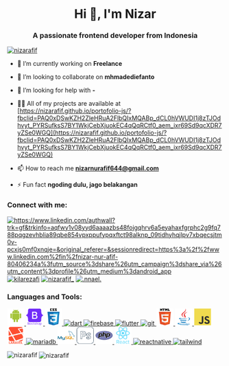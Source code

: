 <h1 align="center">Hi 👋, I'm Nizar</h1>
<h3 align="center">A passionate frontend developer from Indonesia</h3>

<p align="left"> <a href="https://github.com/ryo-ma/github-profile-trophy"><img src="https://github-profile-trophy.vercel.app/?username=nizarafif" alt="nizarafif" /></a> </p>

- 🔭 I’m currently working on **Freelance**

- 👯 I’m looking to collaborate on **mhmadediefanto**

- 🤝 I’m looking for help with **-**

- 👨‍💻 All of my projects are available at [https://nizarafif.github.io/portofolio-js/?fbclid=PAQ0xDSwKZH2ZleHRuA2FlbQIxMQABp_dCL0hVWUDI1j8zTJOdhvyt_PYRSufksS7BY1WkjCebXjuokEC4qQqRCtf0_aem_ixr69Sd9qcXDR7yZSe0WGQ](https://nizarafif.github.io/portofolio-js/?fbclid=PAQ0xDSwKZH2ZleHRuA2FlbQIxMQABp_dCL0hVWUDI1j8zTJOdhvyt_PYRSufksS7BY1WkjCebXjuokEC4qQqRCtf0_aem_ixr69Sd9qcXDR7yZSe0WGQ)

- 📫 How to reach me **nizarnurafif644@gmail.com**

- ⚡ Fun fact **ngoding dulu, jago belakangan**

<h3 align="left">Connect with me:</h3>
<p align="left">
<a href="https://linkedin.com/in/https://www.linkedin.com/authwall?trk=gf&trkinfo=aqfwy1v08yyd6aaaazbs48fojgqhrv6a5eyahaxfgrphc2g9fq788pqgzevhblia89qbe854vpxppufypqxftct98alknp_09tidhyhqjlpv7xbqecsjtm0v-pcxjs0mf0xnqje=&original_referer=&sessionredirect=https%3a%2f%2fwww.linkedin.com%2fin%2fnizar-nur-afif-80406234a%3futm_source%3dshare%26utm_campaign%3dshare_via%26utm_content%3dprofile%26utm_medium%3dandroid_app" target="blank"><img align="center" src="https://raw.githubusercontent.com/rahuldkjain/github-profile-readme-generator/master/src/images/icons/Social/linked-in-alt.svg" alt="https://www.linkedin.com/authwall?trk=gf&trkinfo=aqfwy1v08yyd6aaaazbs48fojgqhrv6a5eyahaxfgrphc2g9fq788pqgzevhblia89qbe854vpxppufypqxftct98alknp_09tidhyhqjlpv7xbqecsjtm0v-pcxjs0mf0xnqje=&original_referer=&sessionredirect=https%3a%2f%2fwww.linkedin.com%2fin%2fnizar-nur-afif-80406234a%3futm_source%3dshare%26utm_campaign%3dshare_via%26utm_content%3dprofile%26utm_medium%3dandroid_app" height="30" width="40" /></a>
<a href="https://fb.com/kilarezafi" target="blank"><img align="center" src="https://raw.githubusercontent.com/rahuldkjain/github-profile-readme-generator/master/src/images/icons/Social/facebook.svg" alt="kilarezafi" height="30" width="40" /></a>
<a href="https://instagram.com/nizarafif_" target="blank"><img align="center" src="https://raw.githubusercontent.com/rahuldkjain/github-profile-readme-generator/master/src/images/icons/Social/instagram.svg" alt="nizarafif_" height="30" width="40" /></a>
<a href="https://discord.gg/.nnael." target="blank"><img align="center" src="https://raw.githubusercontent.com/rahuldkjain/github-profile-readme-generator/master/src/images/icons/Social/discord.svg" alt=".nnael." height="30" width="40" /></a>
</p>

<h3 align="left">Languages and Tools:</h3>
<p align="left"> <a href="https://developer.android.com" target="_blank" rel="noreferrer"> <img src="https://raw.githubusercontent.com/devicons/devicon/master/icons/android/android-original-wordmark.svg" alt="android" width="40" height="40"/> </a> <a href="https://getbootstrap.com" target="_blank" rel="noreferrer"> <img src="https://raw.githubusercontent.com/devicons/devicon/master/icons/bootstrap/bootstrap-plain-wordmark.svg" alt="bootstrap" width="40" height="40"/> </a> <a href="https://www.w3schools.com/css/" target="_blank" rel="noreferrer"> <img src="https://raw.githubusercontent.com/devicons/devicon/master/icons/css3/css3-original-wordmark.svg" alt="css3" width="40" height="40"/> </a> <a href="https://dart.dev" target="_blank" rel="noreferrer"> <img src="https://www.vectorlogo.zone/logos/dartlang/dartlang-icon.svg" alt="dart" width="40" height="40"/> </a> <a href="https://firebase.google.com/" target="_blank" rel="noreferrer"> <img src="https://www.vectorlogo.zone/logos/firebase/firebase-icon.svg" alt="firebase" width="40" height="40"/> </a> <a href="https://flutter.dev" target="_blank" rel="noreferrer"> <img src="https://www.vectorlogo.zone/logos/flutterio/flutterio-icon.svg" alt="flutter" width="40" height="40"/> </a> <a href="https://git-scm.com/" target="_blank" rel="noreferrer"> <img src="https://www.vectorlogo.zone/logos/git-scm/git-scm-icon.svg" alt="git" width="40" height="40"/> </a> <a href="https://www.w3.org/html/" target="_blank" rel="noreferrer"> <img src="https://raw.githubusercontent.com/devicons/devicon/master/icons/html5/html5-original-wordmark.svg" alt="html5" width="40" height="40"/> </a> <a href="https://www.java.com" target="_blank" rel="noreferrer"> <img src="https://raw.githubusercontent.com/devicons/devicon/master/icons/java/java-original.svg" alt="java" width="40" height="40"/> </a> <a href="https://developer.mozilla.org/en-US/docs/Web/JavaScript" target="_blank" rel="noreferrer"> <img src="https://raw.githubusercontent.com/devicons/devicon/master/icons/javascript/javascript-original.svg" alt="javascript" width="40" height="40"/> </a> <a href="https://laravel.com/" target="_blank" rel="noreferrer"> <img src="https://raw.githubusercontent.com/devicons/devicon/master/icons/laravel/laravel-plain-wordmark.svg" alt="laravel" width="40" height="40"/> </a> <a href="https://mariadb.org/" target="_blank" rel="noreferrer"> <img src="https://www.vectorlogo.zone/logos/mariadb/mariadb-icon.svg" alt="mariadb" width="40" height="40"/> </a> <a href="https://www.mysql.com/" target="_blank" rel="noreferrer"> <img src="https://raw.githubusercontent.com/devicons/devicon/master/icons/mysql/mysql-original-wordmark.svg" alt="mysql" width="40" height="40"/> </a> <a href="https://www.photoshop.com/en" target="_blank" rel="noreferrer"> <img src="https://raw.githubusercontent.com/devicons/devicon/master/icons/photoshop/photoshop-line.svg" alt="photoshop" width="40" height="40"/> </a> <a href="https://www.php.net" target="_blank" rel="noreferrer"> <img src="https://raw.githubusercontent.com/devicons/devicon/master/icons/php/php-original.svg" alt="php" width="40" height="40"/> </a> <a href="https://reactjs.org/" target="_blank" rel="noreferrer"> <img src="https://raw.githubusercontent.com/devicons/devicon/master/icons/react/react-original-wordmark.svg" alt="react" width="40" height="40"/> </a> <a href="https://reactnative.dev/" target="_blank" rel="noreferrer"> <img src="https://reactnative.dev/img/header_logo.svg" alt="reactnative" width="40" height="40"/> </a> <a href="https://tailwindcss.com/" target="_blank" rel="noreferrer"> <img src="https://www.vectorlogo.zone/logos/tailwindcss/tailwindcss-icon.svg" alt="tailwind" width="40" height="40"/> </a> </p>

<p><img align="left" src="https://github-readme-stats.vercel.app/api/top-langs?username=nizarafif&show_icons=true&locale=en&layout=compact" alt="nizarafif" /></p>

<p>&nbsp;<img align="center" src="https://github-readme-stats.vercel.app/api?username=nizarafif&show_icons=true&locale=en" alt="nizarafif" /></p>
